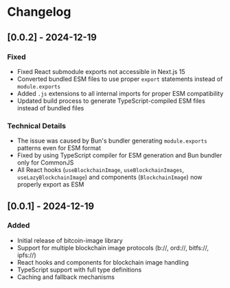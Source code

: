 # Changelog

## [0.0.2] - 2024-12-19

### Fixed
- Fixed React submodule exports not accessible in Next.js 15
- Converted bundled ESM files to use proper `export` statements instead of `module.exports`
- Added `.js` extensions to all internal imports for proper ESM compatibility
- Updated build process to generate TypeScript-compiled ESM files instead of bundled files

### Technical Details
- The issue was caused by Bun's bundler generating `module.exports` patterns even for ESM format
- Fixed by using TypeScript compiler for ESM generation and Bun bundler only for CommonJS
- All React hooks (`useBlockchainImage`, `useBlockchainImages`, `useLazyBlockchainImage`) and components (`BlockchainImage`) now properly export as ESM

## [0.0.1] - 2024-12-19

### Added
- Initial release of bitcoin-image library
- Support for multiple blockchain image protocols (b://, ord://, bitfs://, ipfs://)
- React hooks and components for blockchain image handling
- TypeScript support with full type definitions
- Caching and fallback mechanisms